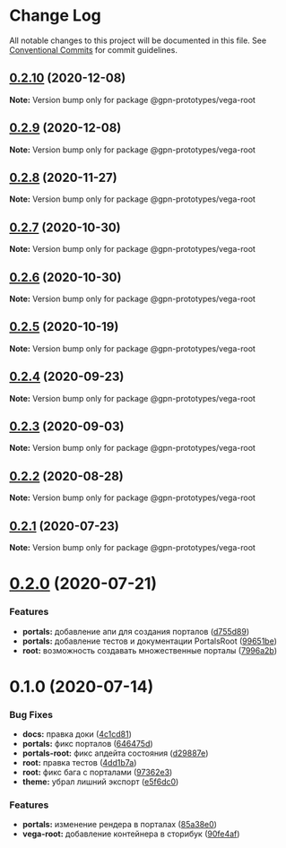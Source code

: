 # Change Log

All notable changes to this project will be documented in this file.
See [Conventional Commits](https://conventionalcommits.org) for commit guidelines.

## [0.2.10](https://github.com/gpn-prototypes/vega-ui/compare/@gpn-prototypes/vega-root@0.2.9...@gpn-prototypes/vega-root@0.2.10) (2020-12-08)

**Note:** Version bump only for package @gpn-prototypes/vega-root





## [0.2.9](https://github.com/gpn-prototypes/vega-ui/compare/@gpn-prototypes/vega-root@0.2.8...@gpn-prototypes/vega-root@0.2.9) (2020-12-08)

**Note:** Version bump only for package @gpn-prototypes/vega-root





## [0.2.8](https://github.com/gpn-prototypes/vega-ui/compare/@gpn-prototypes/vega-root@0.2.7...@gpn-prototypes/vega-root@0.2.8) (2020-11-27)

**Note:** Version bump only for package @gpn-prototypes/vega-root





## [0.2.7](https://github.com/gpn-prototypes/vega-ui/compare/@gpn-prototypes/vega-root@0.2.6...@gpn-prototypes/vega-root@0.2.7) (2020-10-30)

**Note:** Version bump only for package @gpn-prototypes/vega-root





## [0.2.6](https://github.com/gpn-prototypes/vega-ui/compare/@gpn-prototypes/vega-root@0.2.5...@gpn-prototypes/vega-root@0.2.6) (2020-10-30)

**Note:** Version bump only for package @gpn-prototypes/vega-root





## [0.2.5](https://github.com/gpn-prototypes/vega-ui/compare/@gpn-prototypes/vega-root@0.2.4...@gpn-prototypes/vega-root@0.2.5) (2020-10-19)

**Note:** Version bump only for package @gpn-prototypes/vega-root





## [0.2.4](https://github.com/gpn-prototypes/vega-ui/compare/@gpn-prototypes/vega-root@0.2.3...@gpn-prototypes/vega-root@0.2.4) (2020-09-23)

**Note:** Version bump only for package @gpn-prototypes/vega-root





## [0.2.3](https://github.com/gpn-prototypes/vega-ui/compare/@gpn-prototypes/vega-root@0.2.2...@gpn-prototypes/vega-root@0.2.3) (2020-09-03)

**Note:** Version bump only for package @gpn-prototypes/vega-root





## [0.2.2](https://github.com/gpn-prototypes/vega-ui/compare/@gpn-prototypes/vega-root@0.2.1...@gpn-prototypes/vega-root@0.2.2) (2020-08-28)

**Note:** Version bump only for package @gpn-prototypes/vega-root





## [0.2.1](https://github.com/gpn-prototypes/vega-ui/compare/@gpn-prototypes/vega-root@0.2.0...@gpn-prototypes/vega-root@0.2.1) (2020-07-23)

**Note:** Version bump only for package @gpn-prototypes/vega-root





# [0.2.0](https://github.com/gpn-prototypes/vega-ui/compare/@gpn-prototypes/vega-root@0.1.0...@gpn-prototypes/vega-root@0.2.0) (2020-07-21)


### Features

* **portals:** добавление апи для создания порталов ([d755d89](https://github.com/gpn-prototypes/vega-ui/commit/d755d894234d90f997c361120c81da18876d3182))
* **portals:** добавление тестов и документации PortalsRoot ([99651be](https://github.com/gpn-prototypes/vega-ui/commit/99651be08ae8cc85345e6a05f42ef187cac68ec2))
* **root:** возможность создавать множественные порталы ([7996a2b](https://github.com/gpn-prototypes/vega-ui/commit/7996a2bae82f938d31797fd5d7ae362fbbf87014))





# 0.1.0 (2020-07-14)


### Bug Fixes

* **docs:** правка доки ([4c1cd81](https://github.com/gpn-prototypes/vega-ui/commit/4c1cd8171b20c8f2d83b142c86b643f9e5e2b20b))
* **portals:** фикс порталов ([646475d](https://github.com/gpn-prototypes/vega-ui/commit/646475d690ae3377b8caabae2e39489c62452c3e))
* **portals-root:** фикс апдейта состояния ([d29887e](https://github.com/gpn-prototypes/vega-ui/commit/d29887e08b711e12aa05ca55909d77394809b65f))
* **root:** правка тестов ([4dd1b7a](https://github.com/gpn-prototypes/vega-ui/commit/4dd1b7a8693b4741da779a84adbd8059aabeec55))
* **root:** фикс бага с порталами ([97362e3](https://github.com/gpn-prototypes/vega-ui/commit/97362e31995c581433fe5c9278d85f986042ad7a))
* **theme:** убрал лишний экспорт ([e5f6dc0](https://github.com/gpn-prototypes/vega-ui/commit/e5f6dc0d4d48f9a4c1976d4bb0db4b30c9830693))


### Features

* **portals:** изменение рендера в порталах ([85a38e0](https://github.com/gpn-prototypes/vega-ui/commit/85a38e07d076cdf178cd8aead54fce648861cafb))
* **vega-root:** добавление контейнера в сторибук ([90fe4af](https://github.com/gpn-prototypes/vega-ui/commit/90fe4af9469d323b177c97bc3dee79c8f35fff3a))
